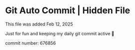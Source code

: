 # Git Auto Commit | Hidden File

This file was added Feb 12, 2025

Just for fun and keeping my daily git commit active 🤪

commit number: 676856
